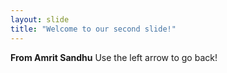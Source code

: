 ```yaml
---
layout: slide
title: "Welcome to our second slide!"
---
```

**From Amrit Sandhu**
Use the left arrow to go back!
